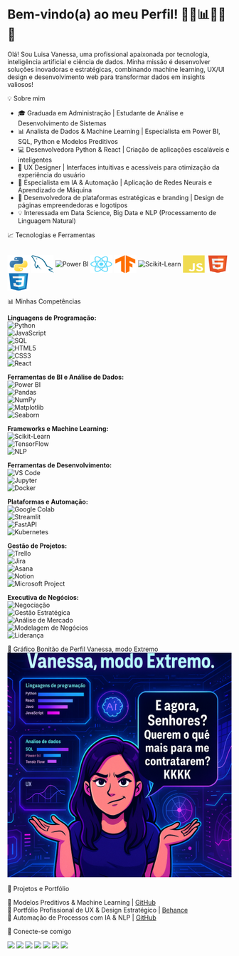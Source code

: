 # Bem-vindo(a) ao meu Perfil! 👩‍💻📊🎨🤖🚀  

Olá! Sou Luisa Vanessa, uma profissional apaixonada por tecnologia, inteligência artificial e ciência de dados. Minha missão é desenvolver soluções inovadoras e estratégicas, combinando machine learning, UX/UI design e desenvolvimento web para transformar dados em insights valiosos!  

💡 Sobre mim  
- 🎓 Graduada em Administração | Estudante de Análise e Desenvolvimento de Sistemas  
- 📊 Analista de Dados & Machine Learning | Especialista em Power BI, SQL, Python e Modelos Preditivos  
- 💻 Desenvolvedora Python & React | Criação de aplicações escaláveis e inteligentes  
- 🎨 UX Designer | Interfaces intuitivas e acessíveis para otimização da experiência do usuário  
- 🤖 Especialista em IA & Automação | Aplicação de Redes Neurais e Aprendizado de Máquina  
- 🚀 Desenvolvedora de plataformas estratégicas e branding | Design de páginas empreendedoras e logotipos  
- 💡 Interessada em Data Science, Big Data e NLP (Processamento de Linguagem Natural)  

📈 Tecnologias e Ferramentas  

<div style="display: inline_block"><br>  
  <img align="center" alt="Python" height="40" width="50" src="https://raw.githubusercontent.com/devicons/devicon/master/icons/python/python-original.svg">  
  <img align="center" alt="SQL" height="40" width="50" src="https://raw.githubusercontent.com/devicons/devicon/master/icons/mysql/mysql-original.svg">  
  <img align="center" alt="Power BI" height="40" width="50" src="https://cdn.worldvectorlogo.com/logos/power-bi.svg">  
  <img align="center" alt="React" height="40" width="50" src="https://raw.githubusercontent.com/devicons/devicon/master/icons/react/react-original.svg">  
  <img align="center" alt="TensorFlow" height="40" width="50" src="https://raw.githubusercontent.com/devicons/devicon/master/icons/tensorflow/tensorflow-original.svg">  
  <img align="center" alt="Scikit-Learn" height="40" width="50" src="https://raw.githubusercontent.com/devicons/devicon/master/icons/scikit-learn/scikit-learn-original.svg">  
  <img align="center" alt="JavaScript" height="40" width="50" src="https://raw.githubusercontent.com/devicons/devicon/master/icons/javascript/javascript-plain.svg">  
  <img align="center" alt="HTML5" height="40" width="50" src="https://raw.githubusercontent.com/devicons/devicon/master/icons/html5/html5-original.svg">  
  <img align="center" alt="CSS3" height="40" width="50" src="https://raw.githubusercontent.com/devicons/devicon/master/icons/css3/css3-original.svg">  
</div>  

📊 Minhas Competências  

**Linguagens de Programação:**  
![Python](https://img.shields.io/badge/-Python-3776AB?style=flat-square&logo=Python&logoColor=white)  
![JavaScript](https://img.shields.io/badge/-JavaScript-F7DF1E?style=flat-square&logo=JavaScript&logoColor=black)  
![SQL](https://img.shields.io/badge/-SQL-4479A1?style=flat-square&logo=MySQL&logoColor=white)  
![HTML5](https://img.shields.io/badge/-HTML5-E34F26?style=flat-square&logo=HTML5&logoColor=white)  
![CSS3](https://img.shields.io/badge/-CSS3-1572B6?style=flat-square&logo=CSS3&logoColor=white)  
![React](https://img.shields.io/badge/-React-20232A?style=flat-square&logo=React&logoColor=61DAFB)  

**Ferramentas de BI e Análise de Dados:**  
![Power BI](https://img.shields.io/badge/-Power%20BI-F2C811?style=flat-square&logo=Power-BI&logoColor=black)  
![Pandas](https://img.shields.io/badge/-Pandas-150458?style=flat-square&logo=Pandas&logoColor=white)  
![NumPy](https://img.shields.io/badge/-NumPy-013243?style=flat-square&logo=NumPy&logoColor=white)  
![Matplotlib](https://img.shields.io/badge/-Matplotlib-11557C?style=flat-square&logo=Matplotlib&logoColor=white)  
![Seaborn](https://img.shields.io/badge/-Seaborn-3776AB?style=flat-square&logo=Seaborn&logoColor=white)  

**Frameworks e Machine Learning:**  
![Scikit-Learn](https://img.shields.io/badge/-Scikit--Learn-F7931E?style=flat-square&logo=scikit-learn&logoColor=white)  
![TensorFlow](https://img.shields.io/badge/-TensorFlow-FF6F00?style=flat-square&logo=TensorFlow&logoColor=white)  
![NLP](https://img.shields.io/badge/-NLP-FF6F00?style=flat-square&logo=OpenAI&logoColor=white)  

**Ferramentas de Desenvolvimento:**  
![VS Code](https://img.shields.io/badge/-Visual%20Studio%20Code-007ACC?style=flat-square&logo=Visual-Studio-Code&logoColor=white)  
![Jupyter](https://img.shields.io/badge/-Jupyter-F37626?style=flat-square&logo=Jupyter&logoColor=white)  
![Docker](https://img.shields.io/badge/-Docker-2496ED?style=flat-square&logo=Docker&logoColor=white)  

**Plataformas e Automação:**  
![Google Colab](https://img.shields.io/badge/-Google%20Colab-F9AB00?style=flat-square&logo=Google-Colab&logoColor=white)  
![Streamlit](https://img.shields.io/badge/-Streamlit-FF4B4B?style=flat-square&logo=Streamlit&logoColor=white)  
![FastAPI](https://img.shields.io/badge/-FastAPI-009688?style=flat-square&logo=FastAPI&logoColor=white)  
![Kubernetes](https://img.shields.io/badge/-Kubernetes-326CE5?style=flat-square&logo=Kubernetes&logoColor=white)  

**Gestão de Projetos:**  
![Trello](https://img.shields.io/badge/-Trello-0052CC?style=flat-square&logo=Trello&logoColor=white)  
![Jira](https://img.shields.io/badge/-Jira-0052CC?style=flat-square&logo=Jira&logoColor=white)  
![Asana](https://img.shields.io/badge/-Asana-273347?style=flat-square&logo=Asana&logoColor=white)  
![Notion](https://img.shields.io/badge/-Notion-000000?style=flat-square&logo=Notion&logoColor=white)  
![Microsoft Project](https://img.shields.io/badge/-Microsoft%20Project-217346?style=flat-square&logo=Microsoft&logoColor=white)  

**Executiva de Negócios:**  
![Negociação](https://img.shields.io/badge/-Negociação-6A1B9A?style=flat-square&logo=Handshake&logoColor=white)  
![Gestão Estratégica](https://img.shields.io/badge/-Gestão%20Estratégica-0288D1?style=flat-square&logo=Strategy&logoColor=white)  
![Análise de Mercado](https://img.shields.io/badge/-Análise%20de%20Mercado-FFA000?style=flat-square&logo=Bar-Chart&logoColor=white)  
![Modelagem de Negócios](https://img.shields.io/badge/-Modelagem%20de%20Negócios-43A047?style=flat-square&logo=Briefcase&logoColor=white)  
![Liderança](https://img.shields.io/badge/-Liderança-FF7043?style=flat-square&logo=Leadership&logoColor=white)  

📌 Gráfico Bonitão de Perfil Vanessa, modo Extremo  
<img src="https://github.com/Luisavanessa31/Luisavanessa31/blob/main/grafico%20bonitao.png?raw=true" alt="Gráfico Bonitão de perfil Vanessa, modo Extremo" width="800"/>

📌 Projetos e Portfólio  

🔗 Modelos Preditivos & Machine Learning | [GitHub](https://github.com/Luisavanessa31/Estudos-de-Dados-Demonstrativos)  
🔗 Portfólio Profissional de UX & Design Estratégico | [Behance](https://www.behance.net/)  
🔗 Automação de Processos com IA & NLP | [GitHub](https://github.com/)  

🔗 Conecte-se comigo  

<div>  
  <a href="https://www.youtube.com/@luisavanessaevangelista5157/featured" target="_blank"><img src="https://img.shields.io/badge/YouTube-FF0000?style=for-the-badge&logo=youtube&logoColor=white"></a>  
  <a href="https://www.instagram.com/elilexlv2031/" target="_blank"><img src="https://img.shields.io/badge/-Instagram-%23E4405F?style=for-the-badge&logo=instagram&logoColor=white"></a>  
  <a href="https://www.linkedin.com/in/luisa-vanessa-evangelista-888b7b188/" target="_blank"><img src="https://img.shields.io/badge/-LinkedIn-%230077B5?style=for-the-badge&logo=linkedin&logoColor=white"></a>  
  <a href="https://www.threads.net/@seuperfil" target="_blank"><img src="https://img.shields.io/badge/Threads-000000?style=for-the-badge&logo=threads&logoColor=white"></a>  
  <a href="mailto:vanessaigt24@gmail.com"><img src="https://img.shields.io/badge/-Gmail-%23333?style=for-the-badge&logo=gmail&logoColor=white"></a>  
  <a href="https://discord.gg/wagxzStdcR" target="_blank"><img src="https://img.shields.io/badge/Discord-LVSustentável%232816-7289DA?style=for-the-badge&logo=discord&logoColor=white"></a>  
  <a href="https://api.whatsapp.com/send?phone=5585982195470" target="_blank"><img src="https://img.shields.io/badge/-WhatsApp-25D366?style=for-the-badge&logo=whatsapp&logoColor=white"></a>  
</div>  
